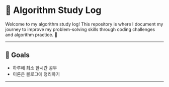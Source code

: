 # 📘 Algorithm Study Log

Welcome to my algorithm study log! This repository is where I document my journey to improve my problem-solving skills through coding challenges and algorithm practice. 🚀

---

## 🌟 Goals

- 하루에 최소 한시간 공부
- 이론은 블로그에 정리하기

---


